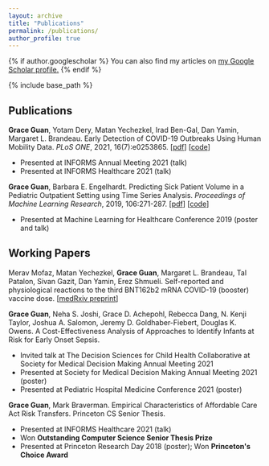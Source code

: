 ```yaml
---
layout: archive
title: "Publications"
permalink: /publications/
author_profile: true
---
```


{% if author.googlescholar %}
  You can also find my articles on <u><a href="{{author.googlescholar}}">my Google Scholar profile</a>.</u>
{% endif %}

{% include base_path %}


Publications
------
**Grace Guan**, Yotam Dery, Matan Yechezkel, Irad Ben-Gal, Dan Yamin, Margaret L. Brandeau. Early Detection of COVID-19 Outbreaks Using Human Mobility Data. *PLoS ONE*, 2021, 16(7):e0253865. [[pdf](https://journals.plos.org/plosone/article?id=10.1371/journal.pone.0253865)] [[code](https://github.com/guanzgrace/early-detection-of-covid19)]
- Presented at INFORMS Annual Meeting 2021 (talk)
- Presented at INFORMS Healthcare 2021 (talk)


**Grace Guan**, Barbara E. Engelhardt. Predicting Sick Patient Volume in a Pediatric Outpatient Setting using Time Series Analysis. *Proceedings of Machine Learning Research*, 2019, 106:271-287. [[pdf](http://proceedings.mlr.press/v106/guan19a/guan19a.pdf)] [[code](https://github.com/guanzgrace/predicting-patient-volume)]
- Presented at Machine Learning for Healthcare Conference 2019 (poster and talk)


Working Papers
------
Merav Mofaz, Matan Yechezkel, **Grace Guan**, Margaret L. Brandeau, Tal Patalon, Sivan Gazit, Dan Yamin, Erez Shmueli. Self-reported and physiological reactions to the third BNT162b2 mRNA COVID-19 (booster) vaccine dose. [[medRxiv preprint](https://www.medrxiv.org/content/10.1101/2021.09.15.21263633v3)]


**Grace Guan**, Neha S. Joshi, Grace D. Achepohl, Rebecca Dang, N. Kenji Taylor, Joshua A. Salomon, Jeremy D. Goldhaber-Fiebert, Douglas K. Owens. A Cost-Effectiveness Analysis of Approaches to Identify Infants at Risk for Early Onset Sepsis. 
- Invited talk at The Decision Sciences for Child Health Collaborative at Society for Medical Decision Making Annual Meeting 2021
- Presented at Society for Medical Decision Making Annual Meeting 2021 (poster)
- Presented at Pediatric Hospital Medicine Conference 2021 (poster)


**Grace Guan**, Mark Braverman. Empirical Characteristics of Affordable Care Act Risk Transfers. Princeton CS Senior Thesis.
- Presented at INFORMS Healthcare 2021 (talk)
- Won **Outstanding Computer Science Senior Thesis Prize**
- Presented at Princeton Research Day 2018 (poster); Won **Princeton's Choice Award**